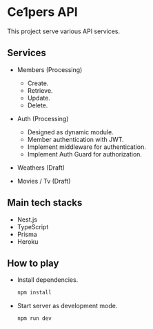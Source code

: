 # Ce1pers API

This project serve various API services.

## Services

- Members (Processing)

  - Create.
  - Retrieve.
  - Update.
  - Delete.

- Auth (Processing)

  - Designed as dynamic module.
  - Member authentication with JWT.
  - Implement middleware for authentication.
  - Implement Auth Guard for authorization.

- Weathers (Draft)

- Movies / Tv (Draft)

## Main tech stacks

- Nest.js
- TypeScript
- Prisma
- Heroku

## How to play

- Install dependencies.

  ```bash
  npm install
  ```

- Start server as development mode.

  ```bash
  npm run dev
  ```
